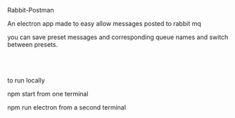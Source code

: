 Rabbit-Postman

An electron app made to easy allow messages posted to rabbit mq

you can save preset messages and corresponding queue names and switch between presets.


<br>
<br>
<br>
to run locally

npm start from one terminal

npm run electron from a second terminal
